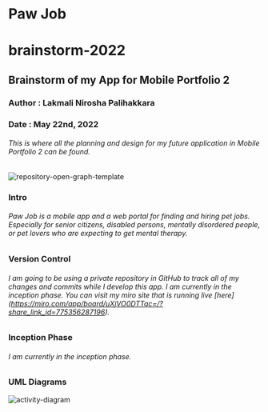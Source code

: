 # Paw Job
# brainstorm-2022
## Brainstorm of my App for Mobile Portfolio 2
### Author : Lakmali Nirosha Palihakkara
### Date : May 22nd, 2022
###### This is where all the planning and design for my future application in Mobile Portfolio 2 can be found.


![repository-open-graph-template](https://user-images.githubusercontent.com/106020901/169699991-c7ad6c94-89dc-4186-8b4f-6c0bbe59b5a8.png)

### Intro
###### Paw Job is a mobile app and a web portal for finding and hiring pet jobs. Especially for senior citizens, disabled persons, mentally disordered people, or pet lovers who are expecting to get mental therapy.

### Version Control
###### I am going to be using a private repository in GitHub to track all of my changes and commits while I develop this app. I am currently in the inception phase. You can visit my miro site that is running live [here] (https://miro.com/app/board/uXjVO0DTTqc=/?share_link_id=775356287196).

### Inception Phase
###### I am currently in the inception phase.

### UML Diagrams 
![activity-diagram](https://user-images.githubusercontent.com/106020901/169701301-2e210774-a4f8-4798-9fe0-8868f779feab.jpeg)
